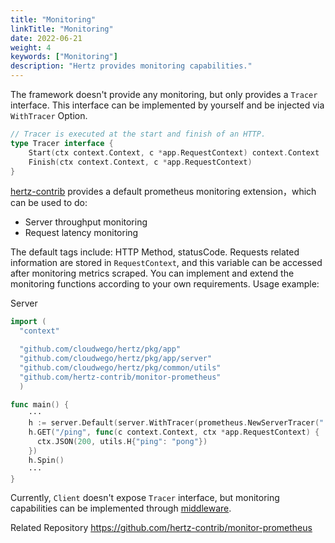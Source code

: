 ```yaml
---
title: "Monitoring"
linkTitle: "Monitoring"
date: 2022-06-21
weight: 4
keywords: ["Monitoring"]
description: "Hertz provides monitoring capabilities."
---
```


The framework doesn't provide any monitoring, but only provides a `Tracer` interface. This interface can be implemented by yourself and be injected via `WithTracer` Option.

```go
// Tracer is executed at the start and finish of an HTTP.
type Tracer interface {
    Start(ctx context.Context, c *app.RequestContext) context.Context
    Finish(ctx context.Context, c *app.RequestContext)
}
```

[hertz-contrib](https://github.com/hertz-contrib/monitor-prometheus) provides a default prometheus monitoring extension，which can be used to do:

- Server throughput monitoring
- Request latency monitoring

The default tags include: HTTP Method, statusCode. Requests related information are stored in `RequestContext`, and this variable can be accessed after monitoring metrics scraped. You can implement and extend the monitoring functions according to your own requirements. Usage example:

Server

```go
import (
  "context"

  "github.com/cloudwego/hertz/pkg/app"
  "github.com/cloudwego/hertz/pkg/app/server"
  "github.com/cloudwego/hertz/pkg/common/utils"
  "github.com/hertz-contrib/monitor-prometheus"
  )

func main() {
    ···
    h := server.Default(server.WithTracer(prometheus.NewServerTracer(":9091", "/hertz")))
    h.GET("/ping", func(c context.Context, ctx *app.RequestContext) {
      ctx.JSON(200, utils.H{"ping": "pong"})
    })
    h.Spin()
    ···
}
```

Currently, `Client` doesn't expose `Tracer` interface, but monitoring capabilities can be implemented through [middleware](/docs/hertz/tutorials/basic-feature/middleware/).

Related Repository https://github.com/hertz-contrib/monitor-prometheus
